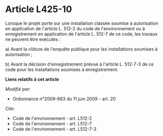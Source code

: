 # Article L425-10

Lorsque le projet porte sur une installation classée soumise à autorisation en application de l'article L. 512-2 du code de
l'environnement ou à enregistrement en application de l'article L. 512-7 de ce code, les travaux ne peuvent être exécutés : 

a) Avant la clôture de l'enquête publique pour les installations soumises à autorisation ; 

b) Avant la décision d'enregistrement prévue à l'article L. 512-7-3 de ce code pour les installations soumises à
enregistrement.

**Liens relatifs à cet article**

_Modifié par_:

  - Ordonnance n°2009-663 du 11 juin 2009 - art. 20

_Cite_:

  - Code de l'environnement - art. L512-2
  - Code de l'environnement - art. L512-7
  - Code de l'environnement - art. L512-7-3
